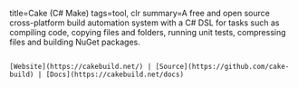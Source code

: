 title=Cake (C# Make)
tags=tool, clr
summary=A free and open source cross-platform build automation system with a C# DSL for tasks such as compiling code, copying files and folders, running unit tests, compressing files and building NuGet packages.
~~~~~~

[Website](https://cakebuild.net/) | [Source](https://github.com/cake-build) | [Docs](https://cakebuild.net/docs)
